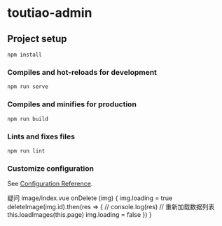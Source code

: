 # toutiao-admin

## Project setup
```
npm install
```

### Compiles and hot-reloads for development
```
npm run serve
```

### Compiles and minifies for production
```
npm run build
```

### Lints and fixes files
```
npm run lint
```

### Customize configuration
See [Configuration Reference](https://cli.vuejs.org/config/).


疑问
image/index.vue
onDelete (img) {
      img.loading = true
      deleteImage(img.id).then(res => {
        // console.log(res)
        //  重新加载数据列表
        this.loadImages(this.page)
        img.loading = false
      })
    }
